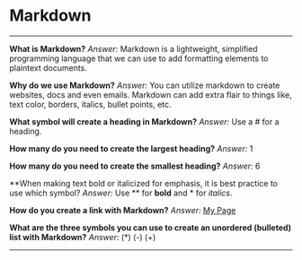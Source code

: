 # Markdown


<hr></hr>


**What is Markdown?**  *Answer:* Markdown is a lightweight, simplified programming language that we can use  to add formatting elements to plaintext documents.

**Why do we use Markdown?** *Answer:* You can utilize markdown to create websites, docs and even emails. Markdown can add extra flair to things like, text color, borders, italics, bullet points, etc.

**What symbol will create a heading in Markdown?** *Answer:* Use a # for a heading.

**How many do you need to create the largest heading?** *Answer:* 1

**How many do you need to create the smallest heading?** *Answer:* 6

**When making text bold or italicized for emphasis, it is best practice to use which symbol? *Answer:* Use ** for **bold** and * for *italics*.

**How do you create a link with Markdown?** *Answer:* [My Page](https://github.com/capps14e)

**What are the three symbols you can use to create an unordered (bulleted) list with Markdown?** *Answer:*
(*) (-) (+)
<hr></hr>
